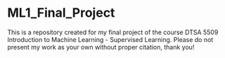 # ML1_Final_Project
This is a repository created for my final project of the course DTSA 5509 Introduction to Machine Learning - Supervised Learning. Please do not present my work as your own without proper citation, thank you!
